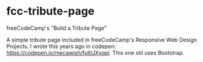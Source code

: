 # fcc-tribute-page
freeCodeCamp's "Build a Tribute Page"

A simple tribute page included in freeCodeCamp's Responsive Web Design Projects. I wrote this years ago in codepen: https://codepen.io/mecawish/full/JXyqpj. This one stil uses Bootstrap.
